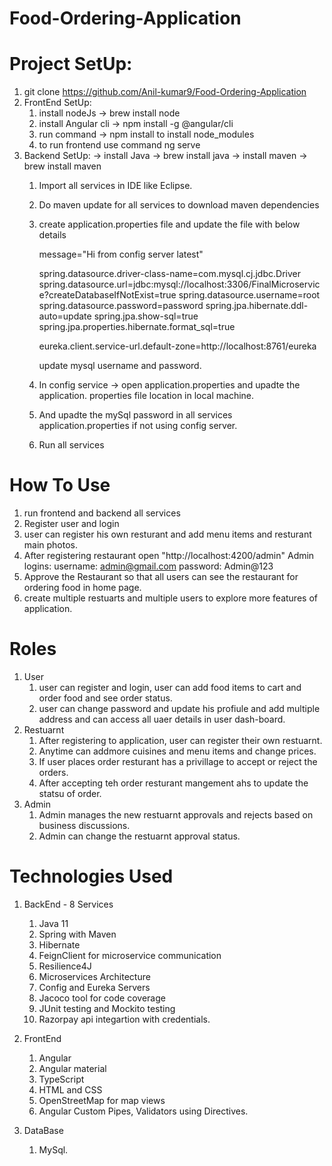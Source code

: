 # Food-Ordering-Application

# Project SetUp:
  
  1. git clone https://github.com/Anil-kumar9/Food-Ordering-Application
  2. FrontEnd SetUp:
     1. install nodeJs -> brew install node 
     2. install Angular cli -> npm install -g @angular/cli
     3. run command -> npm install to install node_modules
     4. to run frontend use command ng serve
  3. Backend SetUp:
     -> install Java -> brew install java
     -> install maven -> brew install maven
     1. Import all services in IDE like Eclipse.
     2. Do maven update for all services to download maven dependencies
     3. create application.properties file and update the file with below details

        message="Hi from config server latest"

        spring.datasource.driver-class-name=com.mysql.cj.jdbc.Driver
        spring.datasource.url=jdbc:mysql://localhost:3306/FinalMicroservice?createDatabaseIfNotExist=true
        spring.datasource.username=root
        spring.datasource.password=password
        spring.jpa.hibernate.ddl-auto=update
        spring.jpa.show-sql=true
        spring.jpa.properties.hibernate.format_sql=true

        eureka.client.service-url.default-zone=http://localhost:8761/eureka

        update mysql username and password.
        
     3. In config service -> open application.properties and upadte the application.  properties file location in local machine.
     4. And upadte the mySql password in all services application.properties if not using config server.
     5. Run all services 

# How To Use
  1. run frontend and backend all services
  2. Register user and login
  3. user can register his own resturant and add menu items and resturant main photos.
  4. After registering restaurant open "http://localhost:4200/admin"
     Admin logins:
     username: admin@gmail.com
     password: Admin@123
  5. Approve the Restaurant so that all users can see the restaurant for ordering food in home page.
  6. create multiple restuarts and multiple users to explore more features of application.

# Roles
  1. User
     1. user can register and login, user can add food items to cart and order food and see order status. 
     2. user can change password and update his profiule and add multiple address and can access all uaer details in user dash-board.
  2. Restuarnt
     1. After registering to application, user can register their own restuarnt.
     2. Anytime can addmore cuisines and menu items and change prices.
     3. If user places order resturant has a privillage to accept or reject the orders.
     4. After accepting teh order resturant mangement ahs to update the statsu of order.
  3. Admin
     1. Admin manages the new restuarnt approvals and rejects based on business discussions.
     2. Admin can change the restuarnt approval status.

# Technologies Used
  1. BackEnd - 8 Services
     1. Java 11
     2. Spring with Maven
     3. Hibernate 
     4. FeignClient for microservice communication
     5. Resilience4J
     6. Microservices Architecture
     7. Config and Eureka Servers
     8. Jacoco tool for code coverage
     9. JUnit testing and Mockito testing
     10. Razorpay api integartion with credentials.

  2. FrontEnd
     1. Angular
     2. Angular material
     3. TypeScript
     4. HTML and CSS
     5. OpenStreetMap for map views
     6. Angular Custom Pipes, Validators using   Directives.
  
  3. DataBase
     1. MySql.
  

